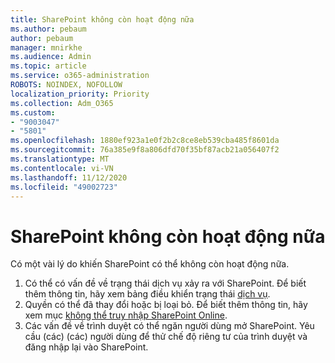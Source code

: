 ```yaml
---
title: SharePoint không còn hoạt động nữa
ms.author: pebaum
author: pebaum
manager: mnirkhe
ms.audience: Admin
ms.topic: article
ms.service: o365-administration
ROBOTS: NOINDEX, NOFOLLOW
localization_priority: Priority
ms.collection: Adm_O365
ms.custom:
- "9003047"
- "5801"
ms.openlocfilehash: 1880ef923a1e0f2b2c8ce8eb539cba485f8601da
ms.sourcegitcommit: 76a385e9f8a806dfd70f35bf87acb21a056407f2
ms.translationtype: MT
ms.contentlocale: vi-VN
ms.lasthandoff: 11/12/2020
ms.locfileid: "49002723"
---
```

# <a name="sharepoint-is-no-longer-working"></a>SharePoint không còn hoạt động nữa

Có một vài lý do khiến SharePoint có thể không còn hoạt động nữa.

1. Có thể có vấn đề về trạng thái dịch vụ xảy ra với SharePoint. Để biết thêm thông tin, hãy xem bảng điều khiển trạng thái [dịch vụ](https://admin.microsoft.com/AdminPortal/Home#/servicehealth).
2. Quyền có thể đã thay đổi hoặc bị loại bỏ. Để biết thêm thông tin, hãy xem mục [không thể truy nhập SharePoint Online](https://docs.microsoft.com/sharepoint/troubleshoot/sharing-and-permissions/sharepoint-online-inaccessible).
3. Các vấn đề về trình duyệt có thể ngăn người dùng mở SharePoint. Yêu cầu (các) (các) người dùng để thử chế độ riêng tư của trình duyệt và đăng nhập lại vào SharePoint.